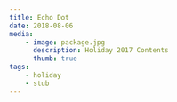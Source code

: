 ```yaml
---
title: Echo Dot
date: 2018-08-06
media:
    - image: package.jpg
      description: Holiday 2017 Contents
      thumb: true
tags:
    - holiday
    - stub
---
```


